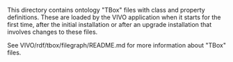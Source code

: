 This directory contains ontology "TBox" files with class and property definitions. 
These are loaded by the VIVO application when it starts for the first time, after 
the initial installation or after an upgrade installation that involves changes 
to these files.

See VIVO/rdf/tbox/filegraph/README.md for more information about "TBox" files.
